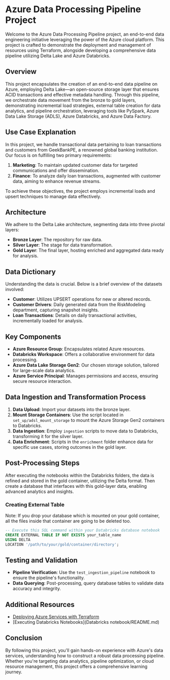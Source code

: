 # Azure Data Processing Pipeline Project

Welcome to the Azure Data Processing Pipeline project, an end-to-end data engineering initiative leveraging the power of the Azure cloud platform. This project is crafted to demonstrate the deployment and management of resources using Terraform, alongside developing a comprehensive data pipeline utilizing Delta Lake and Azure Databricks.

## Overview

This project encapsulates the creation of an end-to-end data pipeline on Azure, employing Delta Lake—an open-source storage layer that ensures ACID transactions and effective metadata handling. Through this pipeline, we orchestrate data movement from the bronze to gold layers, demonstrating incremental load strategies, external table creation for data analytics, and pipeline orchestration, leveraging tools like PySpark, Azure Data Lake Storage (ADLS), Azure Databricks, and Azure Data Factory.

## Use Case Explanation

In this project, we handle transactional data pertaining to loan transactions and customers from GeekBankPE, a renowned global banking institution. Our focus is on fulfilling two primary requirements:

1. **Marketing**: To maintain updated customer data for targeted communications and offer dissemination.
2. **Finance**: To analyze daily loan transactions, augmented with customer data, aiming to enhance revenue streams.

To achieve these objectives, the project employs incremental loads and upsert techniques to manage data effectively.

## Architecture

We adhere to the Delta Lake architecture, segmenting data into three pivotal layers:

- **Bronze Layer**: The repository for raw data.
- **Silver Layer**: The stage for data transformation.
- **Gold Layer**: The final layer, hosting enriched and aggregated data ready for analysis.

## Data Dictionary

Understanding the data is crucial. Below is a brief overview of the datasets involved:

- **Customer**: Utilizes UPSERT operations for new or altered records.
- **Customer Drivers**: Daily generated data from the RiskModeling department, capturing snapshot insights.
- **Loan Transactions**: Details on daily transactional activities, incrementally loaded for analysis.


## Key Components

- **Azure Resource Group**: Encapsulates related Azure resources.
- **Databricks Workspace**: Offers a collaborative environment for data processing.
- **Azure Data Lake Storage Gen2**: Our chosen storage solution, tailored for large-scale data analytics.
- **Azure Service Principal**: Manages permissions and access, ensuring secure resource interaction.

## Data Ingestion and Transformation Process

1. **Data Upload**: Import your datasets into the bronze layer.
2. **Mount Storage Containers**: Use the script located in `set_up/adsl_mount_storage` to mount the Azure Storage Gen2 containers to Databricks.
3. **Data Ingestion**: Employ `ingestion` scripts to move data to Databricks, transforming it for the silver layer.
4. **Data Enrichment**: Scripts in the `enrichment` folder enhance data for specific use cases, storing outcomes in the gold layer.

## Post-Processing Steps

After executing the notebooks within the Databricks folders, the data is refined and stored in the gold container, utilizing the Delta format. Then create a database that interfaces with this gold-layer data, enabling advanced analytics and insights.

### Creating External Table

Note: If you drop your database which is mounted on your gold container, all the files inside that container are going to be deleted too.

```sql
-- Execute this SQL command within your Databricks database notebook
CREATE EXTERNAL TABLE IF NOT EXISTS your_table_name
USING DELTA
LOCATION '/path/to/your/gold/container/directory';
```

## Testing and Validation

- **Pipeline Verification**: Use the `test_ingestion_pipeline` notebook to ensure the pipeline's functionality.
- **Data Querying**: Post-processing, query database tables to validate data accuracy and integrity.

## Additional Resources

- [Deploying Azure Services with Terraform](Terraform/README.md)
- [Executing Databricks Notebooks](Databricks notebook/README.md)

## Conclusion

By following this project, you'll gain hands-on experience with Azure's data services, understanding how to construct a robust data processing pipeline. Whether you're targeting data analytics, pipeline optimization, or cloud resource management, this project offers a comprehensive learning journey.
